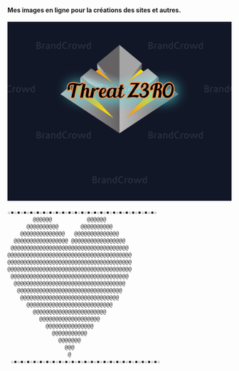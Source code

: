 ####  Mes images en ligne pour la créations des sites et autres.
<p align="center"> 
  <img src="https://raw.githubusercontent.com/Phantom-19/img/main/threat-z3r0.png" alt" Threat Z3R0" width="750"/>
</p>

``` 
☆▪︎☆▪︎☆▪︎☆▪︎☆▪︎☆▪︎☆▪︎☆▪︎☆▪︎☆▪︎☆▪︎☆▪︎☆▪︎☆▪︎☆▪︎☆▪︎☆▪︎☆▪︎☆▪︎☆▪︎☆▪︎☆▪︎☆▪︎☆
        @@@@@@           @@@@@@
      @@@@@@@@@@       @@@@@@@@@@
    @@@@@@@@@@@@@@   @@@@@@@@@@@@@@
  @@@@@@@@@@@@@@@@@ @@@@@@@@@@@@@@@@@
 @@@@@@@@@@@@@@@@@@@@@@@@@@@@@@@@@@@@@
@@@@@@@@@@@@@@@@@@@@@@@@@@@@@@@@@@@@@@@
@@@@@@@@@@@@@@@@@@@@@@@@@@@@@@@@@@@@@@@
@@@@@@@@@@@@@@@@@@@@@@@@@@@@@@@@@@@@@@@
 @@@@@@@@@@@@@@@@@@@@@@@@@@@@@@@@@@@@@
  @@@@@@@@@@@@@@@@@@@@@@@@@@@@@@@@@@@
   @@@@@@@@@@@@@@@@@@@@@@@@@@@@@@@@@
    @@@@@@@@@@@@@@@@@@@@@@@@@@@@@@@
      @@@@@@@@@@@@@@@@@@@@@@@@@@@
        @@@@@@@@@@@@@@@@@@@@@@@
          @@@@@@@@@@@@@@@@@@@
            @@@@@@@@@@@@@@@
              @@@@@@@@@@@
                @@@@@@@
                  @@@
                   @
 ☆▪︎☆▪︎☆▪︎☆▪︎☆▪︎☆▪︎☆▪︎☆▪︎☆▪︎☆▪︎☆▪︎☆▪︎☆▪︎☆▪︎☆▪︎☆▪︎☆▪︎☆▪︎☆▪︎☆▪︎☆▪︎☆▪︎☆▪︎☆
 ``` 

